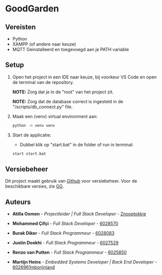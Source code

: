 # GoodGarden

## Vereisten

 * Python
 * XAMPP (of andere naar keuze)
 * MQTT Geinstalleerd en toegevoegd aan je PATH variable

## Setup

1. Open het project in een IDE naar keuze, bij voorkeur VS Code en open de terminal van de repository. 

    **NOTE:** Zorg dat je in de "root" van het project zit.

    **NOTE:** Zorg dat de database correct is ingesteld in de "/scripts/db_connect.py" file.

2. Maak een (venv) virtual environment aan:

    ```bash
    python -m venv venv
    ```

3. Start de applicatie:

    - Dubbel klik op "start.bat" in de folder of run in terminal:

    ```bash
    start start.bat
    ```

## Versiebeheer

Dit project maakt gebruik van [Github](https://github.com) voor versiebeheer. Voor de beschikbare versies, zie [GG](https://github.com/Znooptokkie/GG).

## Auteurs

* **Atilla Oomen** - *Projectleider | Full Stack Developer* - [Znooptokkie](https://github.com/Znooptokkie)

* **Mohammed Çifçi** - *Full Stack Developer* - [6028570](https://github.com/6028570)

* **Burak Diker** - *Full Stack Programmeur* - [6028083](https://github.com/6028083)

* **Justin Doekhi** - *Full Stack Programmeur* - [6027529](https://github.com/6027529)

* **Renzo van Putten** - *Full Stack Programmeur* - [6025850](https://github.com/6025850)

* **Martijn Heins** - *Embedded Systems Developer | Back End Developer* - [6026961mborijnland](https://github.com/6026961mborijnland)